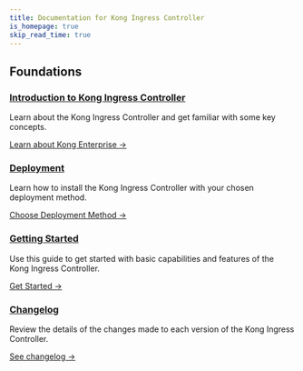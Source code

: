 ```yaml
---
title: Documentation for Kong Ingress Controller
is_homepage: true
skip_read_time: true
---
```

<div class="docs-grid">

  <h2 class="docs-grid-section-title">Foundations</h2>

  <div class="docs-grid-block">
    <h3><a href="/kong-ingress-controller/{{page.kong_version}}/introduction">Introduction to Kong Ingress Controller</a></h3>
    <p>Learn about the Kong Ingress Controller and get familiar with some key concepts.</p>
    <a href="/kong-ingress-controller/{{page.kong_version}}/introduction">Learn about Kong Enterprise &rarr;</a>
  </div>

  <div class="docs-grid-block">
    <h3><a href="/kong-ingress-controller/{{page.kong_version}}/deployment/overview">Deployment</a></h3>
    <p>Learn how to install the Kong Ingress Controller with your chosen deployment method.</p>
    <a href="/kong-ingress-controller/{{page.kong_version}}/deployment/overview">Choose Deployment Method &rarr;</a>
  </div>

  <div class="docs-grid-block">
    <h3><a href="/kong-ingress-controller/{{page.kong_version}}/guides/getting-started">Getting Started</a></h3>
    <p>Use this guide to get started with basic capabilities and features of the Kong Ingress Controller.</p>
    <a href="/kong-ingress-controller/{{page.kong_version}}/guides/getting-started">Get Started &rarr;</a>
  </div>

  <div class="docs-grid-block">
    <h3><a href="https://github.com/Kong/kubernetes-ingress-controller/blob/main/CHANGELOG.md">Changelog</a></h3>
    <p>Review the details of the changes made to each version of the Kong Ingress Controller.</p>
    <a href="https://github.com/Kong/kubernetes-ingress-controller/blob/main/CHANGELOG.md">See changelog &rarr;</a>
  </div>

</div>
